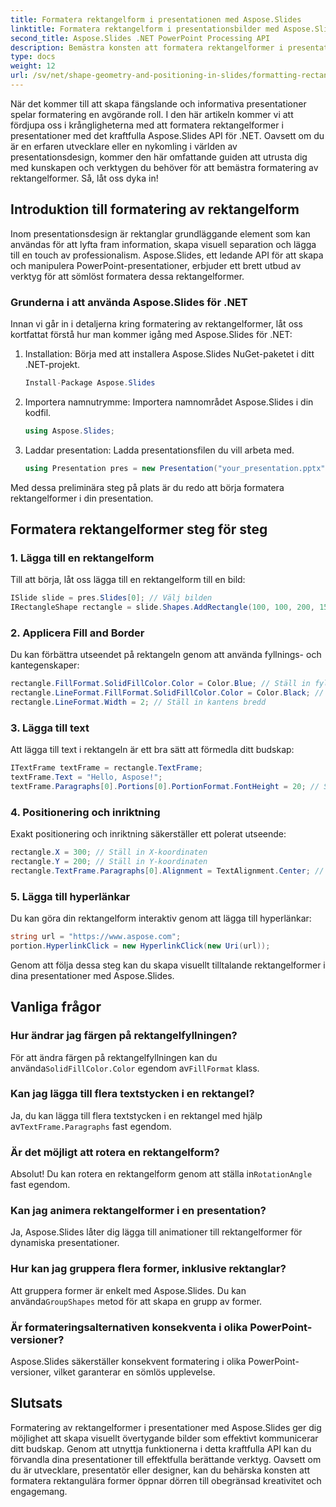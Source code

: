 ```yaml
---
title: Formatera rektangelform i presentationen med Aspose.Slides
linktitle: Formatera rektangelform i presentationsbilder med Aspose.Slides
second_title: Aspose.Slides .NET PowerPoint Processing API
description: Bemästra konsten att formatera rektangelformer i presentationer med Aspose.Slides för .NET. Lär dig steg för steg hur du skapar visuellt tilltalande bilder med rika färger, text och interaktivitet.
type: docs
weight: 12
url: /sv/net/shape-geometry-and-positioning-in-slides/formatting-rectangle-shape/
---
```


När det kommer till att skapa fängslande och informativa presentationer spelar formatering en avgörande roll. I den här artikeln kommer vi att fördjupa oss i krångligheterna med att formatera rektangelformer i presentationer med det kraftfulla Aspose.Slides API för .NET. Oavsett om du är en erfaren utvecklare eller en nykomling i världen av presentationsdesign, kommer den här omfattande guiden att utrusta dig med kunskapen och verktygen du behöver för att bemästra formatering av rektangelformer. Så, låt oss dyka in!

## Introduktion till formatering av rektangelform

Inom presentationsdesign är rektanglar grundläggande element som kan användas för att lyfta fram information, skapa visuell separation och lägga till en touch av professionalism. Aspose.Slides, ett ledande API för att skapa och manipulera PowerPoint-presentationer, erbjuder ett brett utbud av verktyg för att sömlöst formatera dessa rektangelformer.

### Grunderna i att använda Aspose.Slides för .NET

Innan vi går in i detaljerna kring formatering av rektangelformer, låt oss kortfattat förstå hur man kommer igång med Aspose.Slides för .NET:

1. Installation: Börja med att installera Aspose.Slides NuGet-paketet i ditt .NET-projekt.

   ```csharp
   Install-Package Aspose.Slides
   ```

2. Importera namnutrymme: Importera namnområdet Aspose.Slides i din kodfil.

   ```csharp
   using Aspose.Slides;
   ```

3. Laddar presentation: Ladda presentationsfilen du vill arbeta med.

   ```csharp
   using Presentation pres = new Presentation("your_presentation.pptx");
   ```

Med dessa preliminära steg på plats är du redo att börja formatera rektangelformer i din presentation.

## Formatera rektangelformer steg för steg

### 1. Lägga till en rektangelform

Till att börja, låt oss lägga till en rektangelform till en bild:

```csharp
ISlide slide = pres.Slides[0]; // Välj bilden
IRectangleShape rectangle = slide.Shapes.AddRectangle(100, 100, 200, 150); // Lägg till en rektangel
```

### 2. Applicera Fill and Border

Du kan förbättra utseendet på rektangeln genom att använda fyllnings- och kantegenskaper:

```csharp
rectangle.FillFormat.SolidFillColor.Color = Color.Blue; // Ställ in fyllningsfärg
rectangle.LineFormat.FillFormat.SolidFillColor.Color = Color.Black; // Ställ in kantfärg
rectangle.LineFormat.Width = 2; // Ställ in kantens bredd
```

### 3. Lägga till text

Att lägga till text i rektangeln är ett bra sätt att förmedla ditt budskap:

```csharp
ITextFrame textFrame = rectangle.TextFrame;
textFrame.Text = "Hello, Aspose!";
textFrame.Paragraphs[0].Portions[0].PortionFormat.FontHeight = 20; // Ställ in teckenstorlek
```

### 4. Positionering och inriktning

Exakt positionering och inriktning säkerställer ett polerat utseende:

```csharp
rectangle.X = 300; // Ställ in X-koordinaten
rectangle.Y = 200; // Ställ in Y-koordinaten
rectangle.TextFrame.Paragraphs[0].Alignment = TextAlignment.Center; // Justera text
```

### 5. Lägga till hyperlänkar

Du kan göra din rektangelform interaktiv genom att lägga till hyperlänkar:

```csharp
string url = "https://www.aspose.com";
portion.HyperlinkClick = new HyperlinkClick(new Uri(url));
```

Genom att följa dessa steg kan du skapa visuellt tilltalande rektangelformer i dina presentationer med Aspose.Slides.

## Vanliga frågor

### Hur ändrar jag färgen på rektangelfyllningen?

 För att ändra färgen på rektangelfyllningen kan du använda`SolidFillColor.Color` egendom av`FillFormat` klass.

### Kan jag lägga till flera textstycken i en rektangel?

Ja, du kan lägga till flera textstycken i en rektangel med hjälp av`TextFrame.Paragraphs` fast egendom.

### Är det möjligt att rotera en rektangelform?

 Absolut! Du kan rotera en rektangelform genom att ställa in`RotationAngle` fast egendom.

### Kan jag animera rektangelformer i en presentation?

Ja, Aspose.Slides låter dig lägga till animationer till rektangelformer för dynamiska presentationer.

### Hur kan jag gruppera flera former, inklusive rektanglar?

 Att gruppera former är enkelt med Aspose.Slides. Du kan använda`GroupShapes` metod för att skapa en grupp av former.

### Är formateringsalternativen konsekventa i olika PowerPoint-versioner?

Aspose.Slides säkerställer konsekvent formatering i olika PowerPoint-versioner, vilket garanterar en sömlös upplevelse.

## Slutsats

Formatering av rektangelformer i presentationer med Aspose.Slides ger dig möjlighet att skapa visuellt övertygande bilder som effektivt kommunicerar ditt budskap. Genom att utnyttja funktionerna i detta kraftfulla API kan du förvandla dina presentationer till effektfulla berättande verktyg. Oavsett om du är utvecklare, presentatör eller designer, kan du behärska konsten att formatera rektangulära former öppnar dörren till obegränsad kreativitet och engagemang.